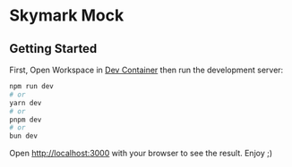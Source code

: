 # Skymark Mock

## Getting Started

First, Open Workspace in [Dev Container](https://code.visualstudio.com/docs/devcontainers/containers) then run the development server:

```bash
npm run dev
# or
yarn dev
# or
pnpm dev
# or
bun dev
```

Open [http://localhost:3000](http://localhost:3000) with your browser to see the result.
Enjoy ;)
